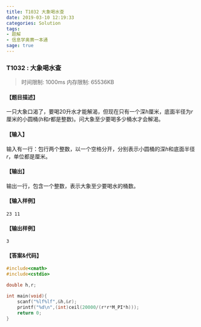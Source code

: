 ```yaml
---
title: T1032 大象喝水查
date: 2019-03-10 12:19:33
categories: Solution
tags:
- 题解
- 信息学奥赛一本通
sage: true
---
```


### T1032 : 大象喝水查

> 时间限制: $1000 \text{ms}$ 内存限制: $65536 \text{KB}$

<!-- more -->

#### 【题目描述】

一只大象口渴了，要喝$20$升水才能解渴，但现在只有一个深$h$厘米，底面半径为$r$厘米的小圆桶($h$和$r$都是整数)。问大象至少要喝多少桶水才会解渴。

#### 【输入】

输入有一行：包行两个整数，以一个空格分开，分别表示小圆桶的深$h$和底面半径$r$，单位都是厘米。

#### 【输出】

输出一行，包含一个整数，表示大象至少要喝水的桶数。

#### 【输入样例】

```
23 11
```

#### 【输出样例】

```
3
```

#### 【答案&代码】

```cpp
#include<cmath>
#include<cstdio>

double h,r;

int main(void){
    scanf("%lf%lf",&h,&r);
    printf("%d\n",(int)ceil(20000/(r*r*M_PI*h)));
    return 0;
}
```
